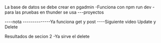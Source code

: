 La base de datos se debe crear en pgadmin
-Funciona con npm run dev
-para las pruebas en thunder se usa ---proyectos


----nota
--------------Ya funciona get y post
----Siguiente video Update y Delete

Resultados de secion 2
-Ya sirve el delete